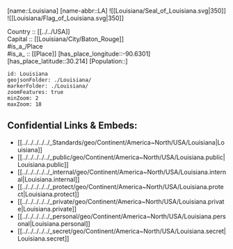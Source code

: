 ﻿---
location: [30.214,-90.6301] 
type: State
tags:
- geo/State


SpocWebEntityId: 36044
isDeleted: false
confidential: public

---
[name::Louisiana] 
[name-abbr::LA] 
![[Louisiana/Seal_of_Louisiana.svg|350]]  
![[Louisiana/Flag_of_Louisiana.svg|350]]  

Country :: [[../../USA]]  
Capital :: [[Louisiana/City/Baton_Rouge]]  
#is_a_/Place  
#is_a_ :: [[Place]] 
[has_place_longitude::-90.6301] 
[has_place_latitude::30.214] 
[Population::] 



```leaflet
id: Louisiana
geojsonFolder: ./Louisiana/
markerFolder: ./Louisiana/
zoomFeatures: true 
minZoom: 2 
maxZoom: 18
```


## Confidential Links & Embeds: 
- [[../../../../../_Standards/geo/Continent/America~North/USA/Louisiana|Louisiana]] 
- [[../../../../../_public/geo/Continent/America~North/USA/Louisiana.public|Louisiana.public]] 
- [[../../../../../_internal/geo/Continent/America~North/USA/Louisiana.internal|Louisiana.internal]] 
- [[../../../../../_protect/geo/Continent/America~North/USA/Louisiana.protect|Louisiana.protect]] 
- [[../../../../../_private/geo/Continent/America~North/USA/Louisiana.private|Louisiana.private]] 
- [[../../../../../_personal/geo/Continent/America~North/USA/Louisiana.personal|Louisiana.personal]] 
- [[../../../../../_secret/geo/Continent/America~North/USA/Louisiana.secret|Louisiana.secret]] 
